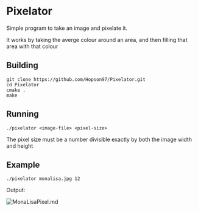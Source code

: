 # Pixelator

Simple program to take an image and pixelate it.

It works by taking the averge colour around an area, and then filling that area with that colour

## Building

```
git clone https://github.com/Hopson97/Pixelator.git
cd Pixelator
cmake .
make
```

## Running

```
./pixelator <image-file> <pixel-size>
```

The pixel size must be a number divisible exactly by both the image width and height

## Example

```
./pixelator monalisa.jpg 12
```

Output: 

![MonaLisaPixel](https://i.imgur.com/w2MMtSv.png).md